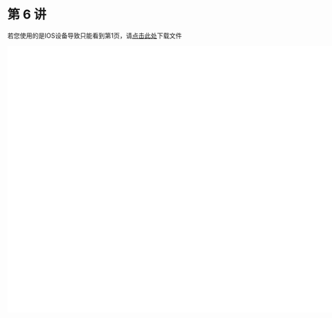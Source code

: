 # 第 6 讲

<object data="第 6 讲 算法.pdf" type="application/pdf" width="150%" height="800">
    <p>若您使用的是IOS设备导致只能看到第1页，请<a href="第 6 讲 算法.pdf">点击此处</a>下载文件</p>
    <iframe src="第 6 讲 算法.pdf#navpanes=0" width="500%" height="600" frameborder="0"></iframe>
    
</object>